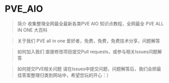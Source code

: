 # PVE_AIO 

> 简介
收集整理全网最全最新各类PVE AIO 知识点教程，全网最全 PVE ALL IN ONE 大百科

> 关于我们
PVE all in one 爱好者，免费，免费，免费技术分享，问题解答

> 如何加入我们
直接修改项目提交Pull requests，或参与相关Issues问题解答

> 如何提交PVE相关问题
请在Issues中提交问题，问题解答后，我们会把最佳答案整理归类到网站中，希望您玩的开心：）


